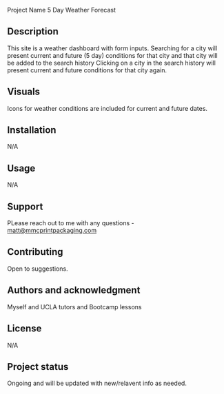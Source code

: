 Project Name
5 Day Weather Forecast

## Description
This site is a weather dashboard with form inputs.  Searching for a city will present current and future (5 day) conditions for that city and that city will be added to the search history
Clicking on a city in the search history will present current and future conditions for that city again.




## Visuals
Icons for weather conditions are included for current and future dates.


## Installation
N/A

## Usage
N/A

## Support
PLease reach out to me with any questions -
matt@mmcprintpackaging.com

## Contributing
Open to suggestions.

## Authors and acknowledgment
Myself and UCLA tutors and Bootcamp lessons

## License
N/A

## Project status
Ongoing and will be updated with new/relavent info as needed.
